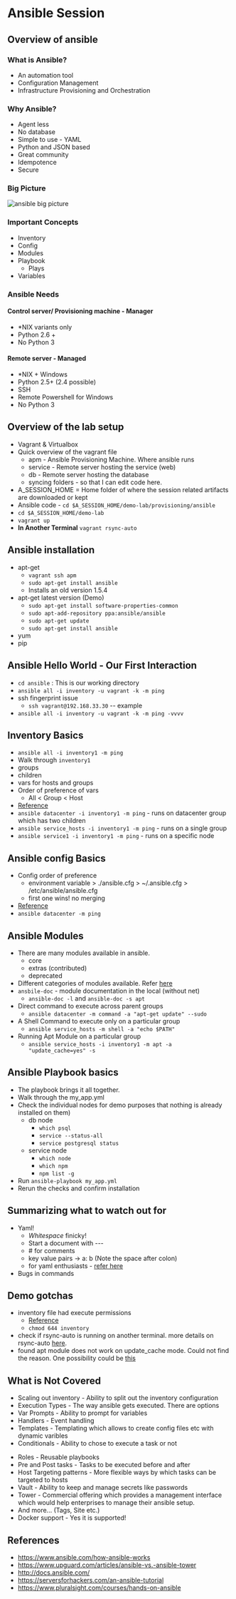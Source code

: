 <!--slide-->
# Ansible Session
<!--slide-->
## Overview of ansible

### What is Ansible?
* An automation tool
* Configuration Management
* Infrastructure Provisioning and Orchestration

### Why Ansible?
* Agent less
* No database
* Simple to use - YAML
* Python and JSON based
* Great community
* Idempotence
* Secure

<!--slide-->
### Big Picture
![ansible big picture](./ansible-big-picture.png)

<!--slide-->
### Important Concepts
* Inventory
* Config
* Modules
* Playbook
  * Plays
* Variables
<!--slide-->
### Ansible Needs
#### Control server/ Provisioning machine - Manager
* \*NIX variants only
* Python 2.6 +
* No Python 3

#### Remote server - Managed
* \*NIX + Windows
* Python 2.5+ (2.4 possible)
* SSH
* Remote Powershell for Windows
* No Python 3

<!--slide-->
## Overview of the lab setup
  * Vagrant & Virtualbox
  * Quick overview of the vagrant file
    * apm - Ansible Provisioning Machine. Where ansible runs
    * service - Remote server hosting the service (web)
    * db - Remote server hosting the database
    * syncing folders - so that I can edit code here.
  * A_SESSION_HOME = Home folder of where the session related artifacts are downloaded or kept
  * Ansible code - `cd $A_SESSION_HOME/demo-lab/provisioning/ansible`
  * `cd $A_SESSION_HOME/demo-lab`
  * `vagrant up`
  * **In Another Terminal** `vagrant rsync-auto`

<!--slide-->
## Ansible installation
  * apt-get
    * `vagrant ssh apm`
    * `sudo apt-get install ansible`
    * Installs an old version 1.5.4
  * apt-get latest version (Demo)
    * `sudo apt-get install software-properties-common`
    * `sudo apt-add-repository ppa:ansible/ansible`
    * `sudo apt-get update`
    * `sudo apt-get install ansible`
  * yum
  * pip

<!--slide-->
## Ansible Hello World - Our First Interaction
* `cd ansible` : This is our working directory
* `ansible all -i inventory -u vagrant -k -m ping`
* ssh fingerprint issue
  * `ssh vagrant@192.168.33.30` -- example
* `ansible all -i inventory -u vagrant -k -m ping -vvvv`

<!--slide-->
## Inventory Basics
* `ansible all -i inventory1 -m ping`
* Walk through `inventory1`
* groups
* children
* vars for hosts and groups
* Order of preference of vars
  * All < Group < Host
* [Reference](http://docs.ansible.com/ansible/intro_inventory.html)
* `ansible datacenter -i inventory1 -m ping` - runs on datacenter group which has two children
* `ansible service_hosts -i inventory1 -m ping` - runs on a single group
* `ansible service1 -i inventory1 -m ping` - runs on a specific node

<!--slide-->
## Ansible config Basics
* Config order of preference
  * environment variable > ./ansible.cfg > ~/.ansible.cfg > /etc/ansible/ansible.cfg
  * first one wins! no merging
* [Reference](http://docs.ansible.com/ansible/intro_configuration.html)
* `ansible datacenter -m ping`

<!--slide-->
## Ansible Modules
* There are many modules available in ansible.
  * core
  * extras (contributed)
  * deprecated
* Different categories of modules available. Refer [here](http://docs.ansible.com/ansible/modules_by_category.html)
* `ansbile-doc` - module documentation in the local (without net)
  * `ansible-doc -l` and `ansible-doc -s apt`
* Direct command to execute across parent groups
  * `ansible datacenter -m command -a "apt-get update" --sudo`
* A Shell Command to execute only on a particular group
  * `ansible service_hosts -m shell -a "echo $PATH"`
* Running Apt Module on a particular group
  * `ansible service_hosts -i inventory1 -m apt -a "update_cache=yes" -s`

<!--slide-->
## Ansible Playbook basics
* The playbook brings it all together.
* Walk through the my_app.yml
* Check the individual nodes for demo purposes that nothing is already installed on them)
  * db node
    * `which psql`
    * `service --status-all`
    * `service postgresql status`
  * service node
    * `which node`
    * `which npm`
    * `npm list -g`
* Run `ansible-playbook my_app.yml`
* Rerun the checks and confirm installation

<!--slide-->
## Summarizing what to watch out for
* Yaml!
  * _Whitespace_ finicky!
  * Start a document with ---
  * \# for comments
  * key value pairs -> a: b  (Note the space after colon)
  * for yaml enthusiasts - [refer here](http://www.yaml.org/refcard.html)
* Bugs in commands

<!--slide-->
## Demo gotchas
* inventory file had execute permissions
  * [Reference](http://stackoverflow.com/questions/18385925/error-when-running-ansible-playbook)
  * `chmod 644 inventory`
* check if rsync-auto is running on another terminal. more details on rsync-auto [here](https://www.vagrantup.com/docs/cli/rsync-auto.html).
* found apt module does not work on update_cache mode. Could not find the reason. One possibility could be [this](https://github.com/ansible/ansible-modules-core/issues/1497)

<!--slide-->
## What is Not Covered
* Scaling out inventory - Ability to split out the inventory configuration
* Execution Types - The way ansible gets executed. There are options
* Var Prompts - Ability to prompt for variables
* Handlers - Event handling
* Templates - Templating which allows to create config files etc with dynamic varibles
* Conditionals - Ability to chose to execute a task or not
<!--slide-->
* Roles - Reusable playbooks
* Pre and Post tasks - Tasks to be executed before and after
* Host Targeting patterns - More flexible ways by which tasks can be targeted to hosts
* Vault - Ability to keep and manage secrets like passwords
* Tower - Commercial offering which provides a management interface which would help enterprises to manage their ansible setup.
* And more... (Tags, Site etc.)
* Docker support - Yes it is supported!

<!--slide-->
## References
* https://www.ansible.com/how-ansible-works
* https://www.upguard.com/articles/ansible-vs.-ansible-tower
* http://docs.ansible.com/
* https://serversforhackers.com/an-ansible-tutorial
* https://www.pluralsight.com/courses/hands-on-ansible
